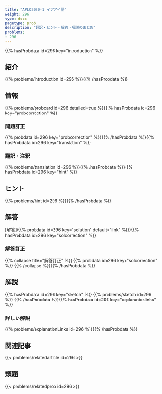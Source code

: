 ```yaml
---
title: "APLO2020-1 イアアイ語"
weight: 296
type: docs
pagetype: prob
description: "翻訳・ヒント・解答・解説のまとめ"
problems: 
- 296
---
```


{{% hasProbdata id=296 key="introduction" %}}

## 紹介

{{% problems/introduction id=296 %}}{{% /hasProbdata %}}

## 情報

{{% problems/probcard id=296 detailed=true %}}{{% hasProbdata id=296 key="probcorrection" %}}

### 問題訂正

{{% probdata id=296 key="probcorrection" %}}{{% /hasProbdata %}}{{% hasProbdata id=296 key="translation" %}}

### 翻訳・注釈

{{% problems/translation id=296 %}}{{% /hasProbdata %}}{{% hasProbdata id=296 key="hint" %}}

## ヒント

{{% problems/hint id=296 %}}{{% /hasProbdata %}}

## 解答

[解答]({{% probdata id=296 key="solution" default="link" %}}){{% hasProbdata id=296 key="solcorrection" %}}

### 解答訂正

{{% collapse title="解答訂正" %}}
{{% probdata id=296 key="solcorrection" %}}
{{% /collapse %}}{{% /hasProbdata %}}

## 解説

{{% hasProbdata id=296 key="sketch" %}}
{{% problems/sketch id=296 %}}
{{% /hasProbdata %}}{{% hasProbdata id=296 key="explanationlinks" %}}

### 詳しい解説

{{% problems/explanationLinks id=296 %}}{{% /hasProbdata %}}

## 関連記事

{{< problems/relatedarticle id=296 >}}

## 類題

{{< problems/relatedprob id=296 >}}
